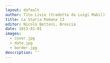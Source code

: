```yaml
---
layout: default
author: Tito Livio (tradotta da Luigi Mabil)
title: La Storia Romana 13
editor: Nicolò Bettoni, Brescia
date: 1813-01-01
images:
  - cover.jpg
  - date.jpg
  - border.jpg
description: ''
---
```

